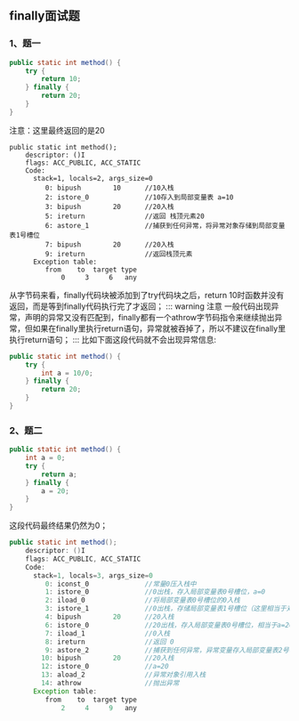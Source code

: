 ## finally面试题
### 1、题一
```java
public static int method() {
    try {
        return 10;
    } finally {
        return 20;
    }
}
```
注意：这里最终返回的是20
```java{6-9}
public static int method();
    descriptor: ()I
    flags: ACC_PUBLIC, ACC_STATIC
    Code:
      stack=1, locals=2, args_size=0
         0: bipush        10      //10入栈
         2: istore_0              //10存入到局部变量表 a=10
         3: bipush        20      //20入栈
         5: ireturn               //返回 栈顶元素20
         6: astore_1              //捕获到任何异常，将异常对象存储到局部变量表1号槽位
         7: bipush        20      //20入栈
         9: ireturn               //返回栈顶元素
      Exception table:
         from    to  target type
             0     3     6   any
```
从字节码来看，finally代码块被添加到了try代码块之后，return 10时函数并没有返回，而是等到finally代码执行完了才返回；
::: warning 注意
一般代码出现异常，声明的异常又没有匹配到，finally都有一个athrow字节码指令来继续抛出异常，但如果在finally里执行return语句，异常就被吞掉了，所以不建议在finally里执行return语句；
:::
比如下面这段代码就不会出现异常信息:
```java
public static int method() {
    try {
        int a = 10/0;
    } finally {
        return 20;
    }
}
```
### 2、题二
```java
public static int method() {
    int a = 0;
    try {
        return a;
    } finally {
        a = 20;
    }
}
```
这段代码最终结果仍然为0；
```java
public static int method();
    descriptor: ()I
    flags: ACC_PUBLIC, ACC_STATIC
    Code:
      stack=1, locals=3, args_size=0
         0: iconst_0              //常量0压入栈中
         1: istore_0              //0出栈，存入局部变量表0号槽位，a=0
         2: iload_0               //将局部变量表0号槽位的0入栈
         3: istore_1              //0出栈，存储局部变量表1号槽位（这里相当于对a进行了拷贝，防止后期对a进行修改影响返回结果）
         4: bipush        20      //20入栈
         6: istore_0              //20出栈，存入局部变量表0号槽位，相当于a=20
         7: iload_1               //0入栈
         8: ireturn               //返回 0
         9: astore_2              //捕获到任何异常，异常变量存入局部变量表2号槽位
        10: bipush        20      //20入栈
        12: istore_0              //a=20
        13: aload_2               //异常对象引用入栈
        14: athrow                //抛出异常
      Exception table:
         from    to  target type
             2     4     9   any
```
